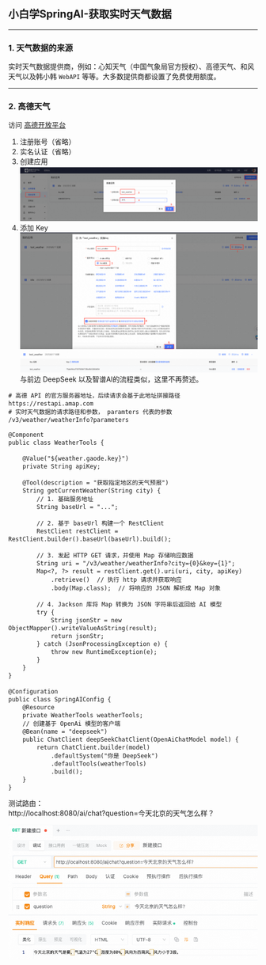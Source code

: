 ## 小白学SpringAI-获取实时天气数据

---

### 1. 天气数据的来源

实时天气数据提供商，例如：心知天气（中国气象局官方授权）、高德天气、和风天气以及韩小韩 `WebAPI` 等等。大多数提供商都设置了免费使用额度。

---

### 2. 高德天气

访问 [高德开放平台](https://lbs.amap.com/api/webservice/guide/api/weatherinfo)

1. 注册账号（省略）
2. 实名认证（省略）
3. 创建应用 ![new_app](images/14/gaode_add_app.png)
4. 添加 Key![new_key](images/14/gaode_add_key.png)
![add_key_result](images/14/daode_add_key_result.png)
与前边 DeepSeek 以及智谱AI的流程类似，这里不再赘述。

```
# 高德 API 的官方服务器地址，后续请求会基于此地址拼接路径
https://restapi.amap.com
# 实时天气数据的请求路径和参数， paramters 代表的参数
/v3/weather/weatherInfo?parameters
```

```
@Component
public class WeatherTools {

    @Value("${weather.gaode.key}")
    private String apiKey;

    @Tool(description = "获取指定地区的天气预报")
    String getCurrentWeather(String city) {
        // 1. 基础服务地址
        String baseUrl = "...";

        // 2. 基于 baseUrl 构建一个 RestClient
        RestClient restClient = RestClient.builder().baseUrl(baseUrl).build();

        // 3. 发起 HTTP GET 请求，并使用 Map 存储响应数据
        String uri = "/v3/weather/weatherInfo?city={0}&key={1}";
        Map<?, ?> result = restClient.get().uri(uri, city, apiKey)
            .retrieve()  // 执行 http 请求并获取响应
            .body(Map.class);  // 将响应的 JSON 解析成 Map 对象

        // 4. Jackson 库将 Map 转换为 JSON 字符串后返回给 AI 模型
        try {
            String jsonStr = new ObjectMapper().writeValueAsString(result);
            return jsonStr;
        } catch (JsonProcessingException e) {
            throw new RuntimeException(e);
        }
    }
}

@Configuration
public class SpringAIConfig {
    @Resource
    private WeatherTools weatherTools;
    // 创建基于 OpenAi 模型的客户端
    @Bean(name = "deepseek")
    public ChatClient deepSeekChatClient(OpenAiChatModel model) {
        return ChatClient.builder(model)
            .defaultSystem("你是 DeepSeek")
            .defaultTools(weatherTools)
            .build();
    }
}
```

测试路由：<br/>
http://localhost:8080/ai/chat?question=今天北京的天气怎么样？

![测试结果](images/14/test-result.png)